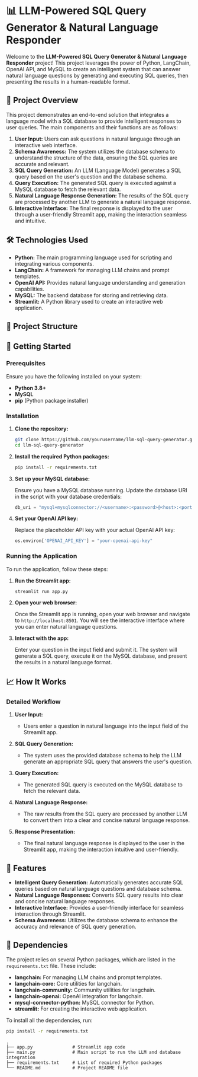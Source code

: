 # 📊 LLM-Powered SQL Query Generator & Natural Language Responder

Welcome to the **LLM-Powered SQL Query Generator & Natural Language Responder** project! This project leverages the power of Python, LangChain, OpenAI API, and MySQL to create an intelligent system that can answer natural language questions by generating and executing SQL queries, then presenting the results in a human-readable format.

## 🚀 Project Overview

This project demonstrates an end-to-end solution that integrates a language model with a SQL database to provide intelligent responses to user queries. The main components and their functions are as follows:

1. **User Input:** Users can ask questions in natural language through an interactive web interface.
2. **Schema Awareness:** The system utilizes the database schema to understand the structure of the data, ensuring the SQL queries are accurate and relevant.
3. **SQL Query Generation:** An LLM (Language Model) generates a SQL query based on the user's question and the database schema.
4. **Query Execution:** The generated SQL query is executed against a MySQL database to fetch the relevant data.
5. **Natural Language Response Generation:** The results of the SQL query are processed by another LLM to generate a natural language response.
6. **Interactive Interface:** The final response is displayed to the user through a user-friendly Streamlit app, making the interaction seamless and intuitive.

## 🛠️ Technologies Used

- **Python:** The main programming language used for scripting and integrating various components.
- **LangChain:** A framework for managing LLM chains and prompt templates.
- **OpenAI API:** Provides natural language understanding and generation capabilities.
- **MySQL:** The backend database for storing and retrieving data.
- **Streamlit:** A Python library used to create an interactive web application.

## 📂 Project Structure



## 🚀 Getting Started

### Prerequisites

Ensure you have the following installed on your system:

- **Python 3.8+**
- **MySQL**
- **pip** (Python package installer)

### Installation

1. **Clone the repository:**

    ```bash
    git clone https://github.com/yourusername/llm-sql-query-generator.git
    cd llm-sql-query-generator
    ```

2. **Install the required Python packages:**

    ```bash
    pip install -r requirements.txt
    ```

3. **Set up your MySQL database:**

    Ensure you have a MySQL database running. Update the database URI in the script with your database credentials:

    ```python
    db_uri = "mysql+mysqlconnector://<username>:<password>@<host>:<port>/<database>"
    ```

4. **Set your OpenAI API key:**

    Replace the placeholder API key with your actual OpenAI API key:

    ```python
    os.environ['OPENAI_API_KEY'] = "your-openai-api-key"
    ```

### Running the Application

To run the application, follow these steps:

1. **Run the Streamlit app:**

    ```bash
    streamlit run app.py
    ```

2. **Open your web browser:**

    Once the Streamlit app is running, open your web browser and navigate to `http://localhost:8501`. You will see the interactive interface where you can enter natural language questions.

3. **Interact with the app:**

    Enter your question in the input field and submit it. The system will generate a SQL query, execute it on the MySQL database, and present the results in a natural language format.

## 📈 How It Works

### Detailed Workflow

1. **User Input:**
    - Users enter a question in natural language into the input field of the Streamlit app.

2. **SQL Query Generation:**
    - The system uses the provided database schema to help the LLM generate an appropriate SQL query that answers the user's question.

3. **Query Execution:**
    - The generated SQL query is executed on the MySQL database to fetch the relevant data.

4. **Natural Language Response:**
    - The raw results from the SQL query are processed by another LLM to convert them into a clear and concise natural language response.

5. **Response Presentation:**
    - The final natural language response is displayed to the user in the Streamlit app, making the interaction intuitive and user-friendly.

## 🎉 Features

- **Intelligent Query Generation:** Automatically generates accurate SQL queries based on natural language questions and database schema.
- **Natural Language Responses:** Converts SQL query results into clear and concise natural language responses.
- **Interactive Interface:** Provides a user-friendly interface for seamless interaction through Streamlit.
- **Schema Awareness:** Utilizes the database schema to enhance the accuracy and relevance of SQL query generation.

## 📝 Dependencies

The project relies on several Python packages, which are listed in the `requirements.txt` file. These include:

- **langchain:** For managing LLM chains and prompt templates.
- **langchain-core:** Core utilities for langchain.
- **langchain-community:** Community utilities for langchain.
- **langchain-openai:** OpenAI integration for langchain.
- **mysql-connector-python:** MySQL connector for Python.
- **streamlit:** For creating the interactive web application.

To install all the dependencies, run:

```bash
pip install -r requirements.txt
```

```plaintext
.
├── app.py               # Streamlit app code
├── main.py              # Main script to run the LLM and database integration
├── requirements.txt     # List of required Python packages
└── README.md            # Project README file
```